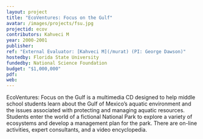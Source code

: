 ```yaml
---
layout: project
title: "EcoVentures: Focus on the Gulf"
avatar: /images/projects/fsu.jpg
projectid: ecov
contributors: Kahveci M
year: 2000-2001
publisher:
ref: "External Evaluator: [Kahveci M](/murat) (PI: George Dawson)"
hostedby: Florida State University
fundedby: National Science Foundation
budget: "$1,000,000"
pdf:
web:
---
```


EcoVentures: Focus on the Gulf is a multimedia CD designed to help middle school students learn about the Gulf of Mexico’s aquatic environment and the issues associated with protecting and managing aquatic resources. Students enter the world of a fictional National Park to explore a variety of ecosystems and develop a management plan for the park. There are on-line activities, expert consultants, and a video encyclopedia.